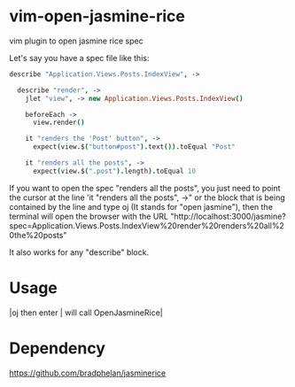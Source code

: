 vim-open-jasmine-rice
=====================

vim plugin to open jasmine rice spec

Let's say you have a spec file like this:

```coffeescript
describe "Application.Views.Posts.IndexView", ->

  describe "render", ->
    jlet "view", -> new Application.Views.Posts.IndexView()

    beforeEach ->
      view.render()

    it "renders the 'Post' button", ->
      expect(view.$("button#post").text()).toEqual "Post"

    it "renders all the posts", ->
      expect(view.$(".post").length).toEqual 10
```

If you want to open the spec "renders all the posts", you just need to point the cursor at the line
'it "renders all the posts", ->" or the block that is being contained by the line and type
<Leader>oj (It stands for "open jasmine"), then the terminal will open the browser with the URL
"http://localhost:3000/jasmine?spec=Application.Views.Posts.IndexView%20render%20renders%20all%20the%20posts"

It also works for any "describe" block.

Usage
=====

|<leader>oj then enter | will call OpenJasmineRice|

Dependency
=========

https://github.com/bradphelan/jasminerice
